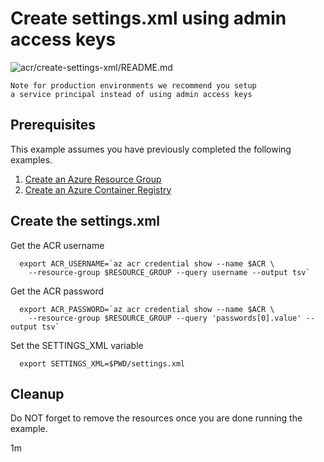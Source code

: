 
# Create settings.xml using admin access keys

![acr/create-settings-xml/README.md](https://github.com/Azure-Samples/java-on-azure-examples/workflows/acr/create-settings-xml/README.md/badge.svg)

```text
Note for production environments we recommend you setup
a service principal instead of using admin access keys
```

## Prerequisites

This example assumes you have previously completed the following examples.

1. [Create an Azure Resource Group](../../group/create/)
1. [Create an Azure Container Registry](../create/)

<!-- workflow.cron(0 2 * * 2) -->
<!-- workflow.include(../create/README.md) -->

## Create the settings.xml

Get the ACR username

```shell
  export ACR_USERNAME=`az acr credential show --name $ACR \
    --resource-group $RESOURCE_GROUP --query username --output tsv`
```

Get the ACR password

```shell
  export ACR_PASSWORD=`az acr credential show --name $ACR \
    --resource-group $RESOURCE_GROUP --query 'passwords[0].value' --output tsv`
```

Set the SETTINGS_XML variable

```shell
  export SETTINGS_XML=$PWD/settings.xml
```

<!-- workflow.directOnly()
az group delete --name $RESOURCE_GROUP --yes || true

if [[ -z $ACR_USERNAME ]]; then
  echo "ACR Admin username was not found"
  exit 1
fi

if [[ -z $ACR_PASSWORD ]]; then
  echo "ACR Admin passsword was not found"
  exit 1
fi
  -->

## Cleanup

Do NOT forget to remove the resources once you are done running the example.

1m
